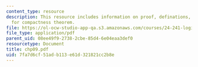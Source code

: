 ```yaml
---
content_type: resource
description: This resource includes information on proof, definations, and lemmas
  for compactness theorem.
file: https://ol-ocw-studio-app-qa.s3.amazonaws.com/courses/24-241-logic-i-fall-2005/7fa7d6cf51adb113e61d321821cc2b8e_chp09.pdf
file_type: application/pdf
parent_uid: 08ee49f9-2738-2cbe-85d4-6e04eaa3def0
resourcetype: Document
title: chp09.pdf
uid: 7fa7d6cf-51ad-b113-e61d-321821cc2b8e
---
```

